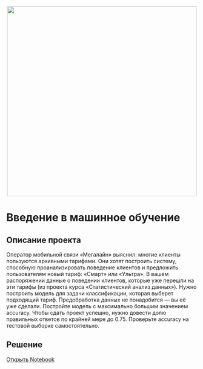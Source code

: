<div id="header" align="center">
  <img src="https://sun9-27.userapi.com/impf/jrsM0JsMK-mXA9OSytyiojhdGPqntH7kCNic8Q/a35O5TccXPw.jpg?size=604x324&quality=96&sign=14c17124310e4e824e8489ddc7006151&type=album" width="500"/>
</div>

# Введение в машинное обучение
## Описание проекта

Оператор мобильной связи «Мегалайн» выяснил: многие клиенты пользуются архивными тарифами. Они хотят построить систему, способную проанализировать поведение клиентов и предложить пользователям новый тариф: «Смарт» или «Ультра».
В вашем распоряжении данные о поведении клиентов, которые уже перешли на эти тарифы (из проекта курса «Статистический анализ данных»). Нужно построить модель для задачи классификации, которая выберет подходящий тариф. Предобработка данных не понадобится — вы её уже сделали.
Постройте модель с максимально большим значением accuracy. Чтобы сдать проект успешно, нужно довести долю правильных ответов по крайней мере до 0.75. Проверьте accuracy на тестовой выборке самостоятельно.
## Решение
[Открыть Notebook](./Прогноз-оттока-клиентов.ipynb)
